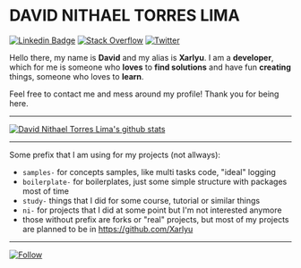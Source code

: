 # DAVID NITHAEL TORRES LIMA 
[![Linkedin Badge](https://img.shields.io/badge/-LinkedIn-0075b5?style=flat-square&logo=Linkedin&logoColor=white&link=https://www.linkedin.com/in/davidprof/)](https://www.linkedin.com/in/davidprof/)
[![Stack Overflow](https://img.shields.io/stackexchange/stackoverflow/r/12170582.svg?color=%23317ef8&label=Stack%20Overflow&logo=stackoverflow)](https://stackoverflow.com/users/12170582/david-nithael-torres-lima)
[![Twitter](https://img.shields.io/twitter/url/https/twitter.com/cloudposse.svg?style=social&label=Follow%20%40xarlyuthewizard)](https://twitter.com/xarlyuthewizard)

Hello there, my name is **<span>David</span>** and my alias is **Xarlyu**. I am a **developer**, which for me is someone who **loves** to **find solutions** and have fun **creating** things, someone who loves to **learn**.

Feel free to contact me and mess around my profile! Thank you for being here.

---

[![David Nithael Torres Lima's github stats](https://github-readme-stats.vercel.app/api?username=DavidProf&show_icons=true&theme=tokyonight&hide_border=true&text_color=FFFFFF)](https://github.com/DavidProf)

---

Some prefix that I am using for my projects (not allways):

- `samples-` for concepts samples, like multi tasks code, "ideal" logging
- `boilerplate-` for boilerplates, just some simple structure with packages most of time
- `study-` things that I did for some course, tutorial or similar things
- `ni-` for projects that I did at some point but I'm not interested anymore
- those without prefix are forks or "real" projects, but most of my projects are planned to be in https://github.com/Xarlyu

---

[![Follow](https://img.shields.io/github/followers/DavidProf?style=social)](https://github.com/DavidProf)


